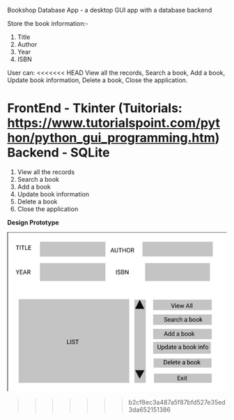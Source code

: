 Bookshop Database App - a desktop GUI app with a database backend

Store the book information:-
1. Title 
2. Author
3. Year 
4. ISBN

User can:
<<<<<<< HEAD
View all the records,
Search a book,
Add a book,
Update book information,
Delete a book,
Close the application.

FrontEnd - Tkinter (Tuitorials: https://www.tutorialspoint.com/python/python_gui_programming.htm)
Backend - SQLite
=======
1. View all the records
2. Search a book
3. Add a book
4. Update book information
5. Delete a book
6. Close the application

**Design Prototype**

![Image of Design Prototype](https://github.com/IshitvaAwasthi/Book-Shop-App/blob/master/DesignPrototype.jpg)
>>>>>>> b2cf8ec3a487a5f87bfd527e35ed3da652151386
